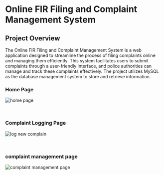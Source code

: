 <h1>Online FIR Filing and Complaint Management System</h1>

<h2>Project Overview</h2>


The Online FIR Filing and Complaint Management System is a web application designed to streamline the process of filing complaints online and managing them efficiently. This system facilitates users to submit complaints through a user-friendly interface, and police authorities can manage and track these complaints effectively. The project utilizes MySQL as the database management system to store and retrieve information.

<h3>Home Page</h3>

![home page](https://github.com/adnanpatel878/Online-Fir-Filing-and-Complaint-Management-System/assets/105789120/8dd7428a-c06c-4389-98f8-fc114ca350a1)

<br>

<h3>Complaint Logging Page </h3>

![log new complain](https://github.com/adnanpatel878/Online-Fir-Filing-and-Complaint-Management-System/assets/105789120/f96141fe-481a-41fc-955d-c63dec45ba1c)

<br>

<h3>complaint management page</h3>

![complaint management page](https://github.com/adnanpatel878/Online-Fir-Filing-and-Complaint-Management-System/assets/105789120/205b09bb-624d-41c4-aa90-5de16b42a774)


